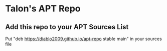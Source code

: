 # Talon's APT Repo

## Add this repo to your APT Sources List

Put "deb https://diablo2009.github.io/apt-repo stable main" in your sources file
